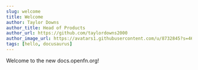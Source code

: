 ```yaml
---
slug: welcome
title: Welcome
author: Taylor Downs
author_title: Head of Products
author_url: https://github.com/taylordowns2000
author_image_url: https://avatars1.githubusercontent.com/u/8732845?s=460&u=5aa58a0e73b25e089668134e0bd1fe971019c960&v=4
tags: [hello, docusaurus]
---
```


Welcome to the new docs.openfn.org!
